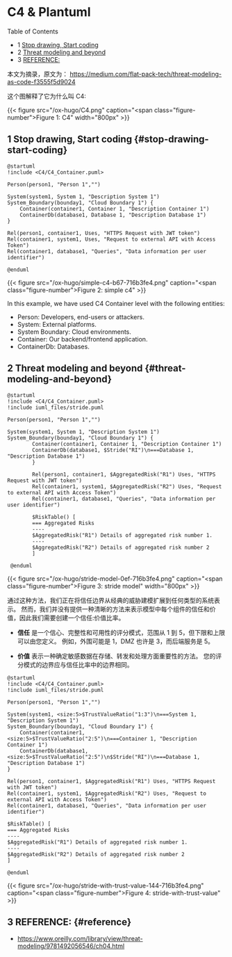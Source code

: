 # C4 & Plantuml


<div class="ox-hugo-toc toc has-section-numbers">

<div class="heading">Table of Contents</div>

- <span class="section-num">1</span> [Stop drawing, Start coding](#stop-drawing-start-coding)
- <span class="section-num">2</span> [Threat modeling and beyond](#threat-modeling-and-beyond)
- <span class="section-num">3</span> [REFERENCE:](#reference)

</div>
<!--endtoc-->


本文为摘录，原文为： https://medium.com/flat-pack-tech/threat-modeling-as-code-f3555f5d9024

这个图解释了它为什么叫 C4:

<a id="figure--fig:images-C4"></a>

{{< figure src="/ox-hugo/C4.png" caption="<span class=\"figure-number\">Figure 1: </span>C4" width="800px" >}}


## <span class="section-num">1</span> Stop drawing, Start coding {#stop-drawing-start-coding}

```plantuml
@startuml
!include <C4/C4_Container.puml>

Person(person1, "Person 1","")

System(system1, System 1, "Description System 1")
System_Boundary(bounday1, "Cloud Boundary 1") {
    Container(container1, Container 1, "Description Container 1")
    ContainerDb(database1, Database 1, "Description Database 1")
}

Rel(person1, container1, Uses, "HTTPS Request with JWT token")
Rel(container1, system1, Uses, "Request to external API with Access Token")
Rel(container1, database1, "Queries", "Data information per user identifier")

@enduml
```

<a id="figure--fig:simple-c4"></a>

{{< figure src="/ox-hugo/simple-c4-b67-716b3fe4.png" caption="<span class=\"figure-number\">Figure 2: </span>simple c4" >}}

In this example, we have used C4 Container level with the following entities:

-   Person: Developers, end-users or attackers.
-   System: External platforms.
-   System Boundary: Cloud environments.
-   Container: Our backend/frontend application.
-   ContainerDb: Databases.


## <span class="section-num">2</span> Threat modeling and beyond {#threat-modeling-and-beyond}

```plantuml
@startuml
!include <C4/C4_Container.puml>
!include iuml_files/stride.puml

Person(person1, "Person 1","")

System(system1, System 1, "Description System 1")
System_Boundary(bounday1, "Cloud Boundary 1") {
        Container(container1, Container 1, "Description Container 1")
        ContainerDb(database1, $Stride("RI")\n===Database 1, "Description Database 1")
        }

        Rel(person1, container1, $AggregatedRisk("R1") Uses, "HTTPS Request with JWT token")
        Rel(container1, system1, $AggregatedRisk("R2") Uses, "Request to external API with Access Token")
        Rel(container1, database1, "Queries", "Data information per user identifier")

        $RiskTable() [
        === Aggregated Risks
        ----
        $AggregatedRisk("R1") Details of aggregated risk number 1.
        ----
        $AggregatedRisk("R2") Details of aggregated risk number 2
        ]

 @enduml
```

<a id="figure--fig:stride-model"></a>

{{< figure src="/ox-hugo/stride-model-0ef-716b3fe4.png" caption="<span class=\"figure-number\">Figure 3: </span>stride model" width="800px" >}}

通过这种方法，我们正在将信任边界从经典的威胁建模扩展到任何类型的系统表示。
然而，我们并没有提供一种清晰的方法来表示模型中每个组件的信任和价值，因此我们需要创建一个信任:价值比率。

-   **信任** 是一个信心、完整性和可用性的评分模式，范围从 1 到 5，但下限和上限可以由您定义。
    例如，外围可能是 1，DMZ 也许是 3，而后端服务是 5。

-   **价值** 表示一种确定敏感数据在存储、转发和处理方面重要性的方法。 您的评分模式的边界应与信任比率中的边界相同。

<!--listend-->

```plantuml
@startuml
!include <C4/C4_Container.puml>
!include iuml_files/stride.puml

Person(person1, "Person 1","")

System(system1, <size:5>$TrustValueRatio("1:3")\n===System 1, "Description System 1")
System_Boundary(bounday1, "Cloud Boundary 1") {
    Container(container1, <size:5>$TrustValueRatio("2:5")\n===Container 1, "Description Container 1")
    ContainerDb(database1, <size:5>$TrustValueRatio("2:5")\n$Stride("RI")\n===Database 1, "Description Database 1")
}

Rel(person1, container1, $AggregatedRisk("R1") Uses, "HTTPS Request with JWT token")
Rel(container1, system1, $AggregatedRisk("R2") Uses, "Request to external API with Access Token")
Rel(container1, database1, "Queries", "Data information per user identifier")

$RiskTable() [
=== Aggregated Risks
----
$AggregatedRisk("R1") Details of aggregated risk number 1.
----
$AggregatedRisk("R2") Details of aggregated risk number 2
]

@enduml
```

<a id="figure--fig:stride-with-trust-value"></a>

{{< figure src="/ox-hugo/stride-with-trust-value-144-716b3fe4.png" caption="<span class=\"figure-number\">Figure 4: </span>stride-with-trust-value" >}}


## <span class="section-num">3</span> REFERENCE: {#reference}

-   <https://www.oreilly.com/library/view/threat-modeling/9781492056546/ch04.html>

